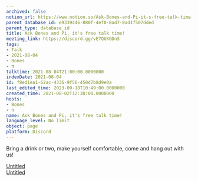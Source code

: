 ```yaml
---
archived: false
notion_url: https://www.notion.so/Ask-Bones-and-Pi-it-s-free-talk-time-f8ed1ea162ac43369f56450d7b8d9e0a
parent_database_id: e9339446-880f-4ef0-8ad7-8ad1f507dded
parent_type: database_id
title: Ask Bones and Pi, it's free talk time!
meeting_link: https://discord.gg/vE7QUXGDnS
tags:
- Talk
- 2021-08-04
- Bones
- π
talktime: 2021-08-04T21:00:00.0000000
indexDate: 2021-08-04
id: f8ed1ea1-62ac-4336-9f56-450d7b8d9e0a
last_edited_time: 2023-09-18T10:49:00.0000000
created_time: 2021-08-02T12:38:00.0000000
hosts:
- Bones
- π
name: Ask Bones and Pi, it's free talk time!
language_level: No limit
object: page
platform: Discord
---
```


Bring a drink or two, make yourself comfortable, come and hang out with us!

[Untitled](https://www.notion.so/12c4a9e645d54aefa860b5f927a0b220)   
[Untitled](https://www.notion.so/482e61b02b9c4456b2b4fe86bb7544c6)   







